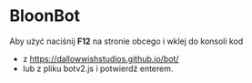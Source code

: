 <h1>BloonBot</h1>

Aby użyć naciśnij <b>F12</b> na stronie obcego i wklej do konsoli kod
- z https://dallowwishstudios.github.io/bot/
- lub z pliku botv2.js
i potwierdź enterem.
